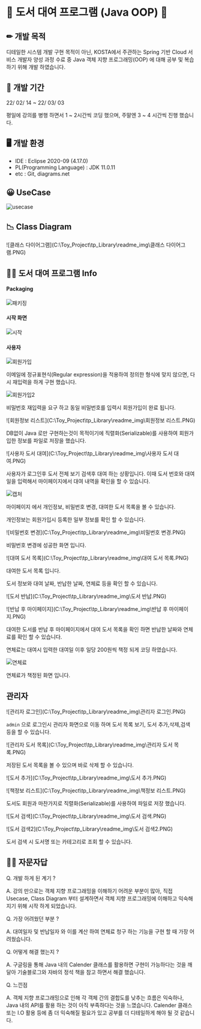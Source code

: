 

# 📘 도서 대여 프로그램 (Java OOP) 📗





##  ✏ 개발 목적



디테일한 시스템 개발 구현 목적이 아닌, KOSTA에서 주관하는 Spring 기반 Cloud 서비스 개발자 양성 과정 수료 중  Java 객체 지향 프로그래밍(OOP) 에 대해 공부 및 복습 하기 위해 개발 하였습니다.  



## 📆 개발 기간 

22/ 02/ 14 ~ 22/ 03/ 03

평일에 강의를 병행 하면서 1 ~ 2시간씩 코딩 했으며, 주말엔 3 ~ 4 시간씩 진행 했습니다. 



## 🖥 개발 환경

- IDE : Eclipse 2020-09 (4.17.0)
- PL(Programming Language) : JDK 11.0.11 
- etc : Git, diagrams.net





##  😀 UseCase

![usecase](C:\Toy_Project\tp_Library\readme_img\유스케이스.PNG)



## 📉 Class Diagram



![클래스 다이어그램](C:\Toy_Project\tp_Library\readme_img\클래스 다이어그램.PNG)



## 👨‍💻 도서 대여 프로그램 Info



#### Packaging



![패키징](C:\Toy_Project\tp_Library\readme_img\패키징.PNG)



#### 시작 화면



![시작](C:\Toy_Project\tp_Library\readme_img\시작.PNG)

#### 사용자





![회원가입](C:\Toy_Project\tp_Library\readme_img\회원가입.PNG)



이메일에 정규표현식(Regular expression)을 적용하여 정의한 형식에 맞지 않으면, 다시 재입력을 하게 구현 했습니다.





![회원가입2](C:\Toy_Project\tp_Library\readme_img\회원가입2.PNG)



비밀번호 재입력을 요구 하고 동일 비밀번호를 입력시 회원가입이 완료 됩니다.







![회원정보 리스트](C:\Toy_Project\tp_Library\readme_img\회원정보 리스트.PNG)

DB없이 Java 로만 구현하는것이 목적이기에 직렬화(Serializable)를 사용하여 회원가입한 정보를 파일로 저장을 했습니다.







![사용자 도서 대여](C:\Toy_Project\tp_Library\readme_img\사용자 도서 대여.PNG)



사용자가 로그인후 도서 전체 보기 검색후 대여 하는 상황입니다. 이때 도서 번호와 대여일을 입력해서 마이페이지에서 대여 내역을 확인을 할 수 있습니다.



![캡처](C:\Toy_Project\tp_Library\readme_img\캡처.PNG)



마이페이지 에서 개인정보, 비밀번호 변경, 대여한 도서 목록을 볼 수 있습니다.

개인정보는 회원가입시 등록한 일부 정보를 확인 할 수 있습니다.





![비밀번호 변경](C:\Toy_Project\tp_Library\readme_img\비밀번호 변경.PNG)



비밀번호 변경에 성공한 화면 입니다.



![대여 도서 목록](C:\Toy_Project\tp_Library\readme_img\대여 도서 목록.PNG)

대여한 도서 목록 입니다.

도서 정보와 대여 날짜, 반납한 날짜, 연체료 등을 확인 할 수 있습니다.





![도서 반납](C:\Toy_Project\tp_Library\readme_img\도서 반납.PNG)



![반납 후 마이페이지](C:\Toy_Project\tp_Library\readme_img\반납 후 마이페이지.PNG)



대여한 도서를 반납 후 마이페이지에서 대여 도서 목록을 확인 하면 반납한 날짜와 연체료를 확인 할 수 있습니다.

연체료는 대여시 입력한 대여일 이후 일당 200원씩 책정 되게 코딩 하였습니다.







![연체료](C:\Toy_Project\tp_Library\readme_img\연체료.PNG)



연체료가 책정된 화면 입니다.





## 관리자







![관리자 로그인](C:\Toy_Project\tp_Library\readme_img\관리자 로그인.PNG)



``admin`` 으로 로그인시 관리자 화면으로 이동 하며 도서 목록 보기, 도서 추가,삭제,검색 등을 할 수 있습니다.





![관리자 도서 목록](C:\Toy_Project\tp_Library\readme_img\관리자 도서 목록.PNG)

저장된 도서 목록을 볼 수 있으며 바로 삭제 할 수 있습니다.





![도서 추가](C:\Toy_Project\tp_Library\readme_img\도서 추가.PNG)



![책정보 리스트](C:\Toy_Project\tp_Library\readme_img\책정보 리스트.PNG)



도서도 회원과 마찬가지로 직렬화(Serializable)를 사용하여 파일로 저장 했습니다.





![도서 검색](C:\Toy_Project\tp_Library\readme_img\도서 검색.PNG)



![도서 검색2](C:\Toy_Project\tp_Library\readme_img\도서 검색2.PNG)



도서 검색 시 도서명 또는 카테고리로 조회 할 수 있습니다.





## 🕵️‍♀️ 자문자답



Q. 개발 하게 된 계기 ?

A.  강의 만으로는 객체 지향 프로그래밍을 이해하기 어려운 부분이 많아, 직접 Usecase, Class Diagram 부터 설계하면서 객체 지향 프로그래밍에 이해하고 익숙해 지기 위해 시작 하게 되었습니다.



Q. 가장 어려웠던 부분 ?

A. 대여일자 및 반납일자 와 이를 계산 하여 연체료 청구 하는 기능을 구현 할 때 가장 어려웠습니다.



Q. 어떻게 해결 했는지 ?

A.  구글링을 통해 Java 내의 Calender 클래스를 활용하면 구현이 가능하다는 것을 깨달아 기술블로그와 자바의 정석 책을 참고 하면서 해결 했습니다.



Q. 느낀점 

A.  객체 지향 프로그래밍으로 인해 각 객체 간의 결합도를 낮추는 흐름은 익숙하나, Java 내의 API를 활용 하는 것이 아직 부족하다는 것을 느꼈습니다. Calender 클래스 또는 I.O 활용 등에 좀 더 익숙해질 필요가 있고 공부를 더 디테일하게 해야 될 것 같습니다.

